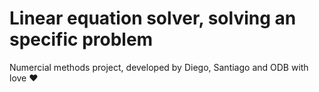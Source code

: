 # Linear equation solver, solving an specific problem
Numercial methods project, developed by Diego, Santiago and ODB with love ❤️
